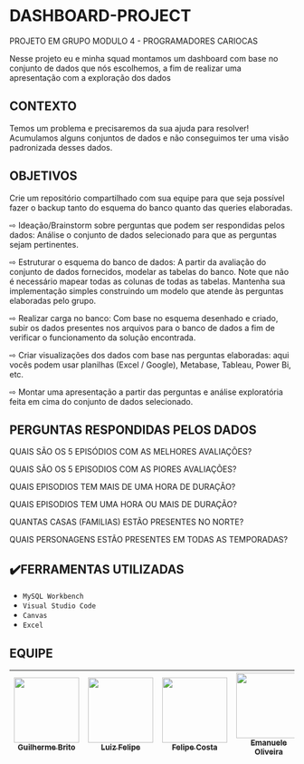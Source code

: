 # DASHBOARD-PROJECT
PROJETO EM GRUPO MODULO 4 - PROGRAMADORES CARIOCAS

Nesse projeto eu e minha squad montamos
um dashboard com base no conjunto de dados
que nós escolhemos, a fim de realizar uma
apresentação com a exploração dos dados

## CONTEXTO
Temos um problema e precisaremos da sua ajuda para resolver!
Acumulamos alguns conjuntos de dados e não conseguimos ter
uma visão padronizada desses dados.

## OBJETIVOS
Crie um repositório compartilhado com sua equipe
para que seja possível fazer o backup tanto do
esquema do banco quanto das queries elaboradas.

⇨ Ideação/Brainstorm sobre perguntas que
podem ser respondidas pelos dados: Análise
o conjunto de dados selecionado para que as
perguntas sejam pertinentes.

⇨ Estruturar o esquema do banco de dados: A
partir da avaliação do conjunto de dados
fornecidos, modelar as tabelas do banco. Note que
não é necessário mapear todas as colunas de todas
as tabelas. Mantenha sua implementação simples
construindo um modelo que atende às perguntas
elaboradas pelo grupo.

⇨ Realizar carga no banco: Com base no
esquema desenhado e criado, subir os dados
presentes nos arquivos para o banco de dados a fim
de verificar o funcionamento da solução
encontrada.

⇨ Criar visualizações dos dados com base nas
perguntas elaboradas: aqui vocês podem usar
planilhas (Excel / Google), Metabase, Tableau,
Power Bi, etc.

⇨ Montar uma apresentação a partir das perguntas e
análise exploratória feita em cima do conjunto de
dados selecionado.

## PERGUNTAS RESPONDIDAS PELOS DADOS

QUAIS SÃO OS 5 EPISÓDIOS COM AS MELHORES AVALIAÇÕES?

QUAIS SÃO OS 5 EPISODIOS COM AS PIORES AVALIAÇÕES?

QUAIS EPISODIOS TEM MAIS DE UMA HORA DE DURAÇÃO?

QUAIS EPISODIOS TEM UMA HORA OU MAIS DE DURAÇÃO?

QUANTAS CASAS (FAMILIAS) ESTÃO PRESENTES NO NORTE?

QUAIS PERSONAGENS ESTÃO PRESENTES EM TODAS AS TEMPORADAS?

## ✔️FERRAMENTAS UTILIZADAS

- ``MySQL Workbench``
- ``Visual Studio Code``
- ``Canvas``
- ``Excel``

## EQUIPE

| [<img src="https://avatars.githubusercontent.com/u/113526718?v=4" width=115><br><sub>Guilherme Brito</sub>](https://github.com/GuilhermeBrito89) |  [<img src="https://avatars.githubusercontent.com/u/112408111?v=4" width=115><br><sub>Luiz Felipe</sub>](https://github.com/LuizMatt97) |  [<img src="https://avatars.githubusercontent.com/u/112822398?v=4" width=115><br><sub>Felipe Costa</sub>](https://github.com/CrvgFelipe) | [<img src="https://avatars.githubusercontent.com/u/112409835?v=4" width=115><br><sub>Emanuele Oliveira</sub>](https://github.com/ogolipe) | [<img src="https://avatars.githubusercontent.com/u/113260575?v=4" width=115><br><sub>Lucas Salustriano</sub>](https://github.com/lcsalustriano)
| :---: | :---: | :---: | :---: | :---: |
